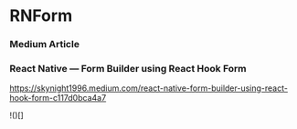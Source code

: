 # RNForm

### Medium Article
### React Native — Form Builder using React Hook Form

https://skynight1996.medium.com/react-native-form-builder-using-react-hook-form-c117d0bca4a7

!()[]
